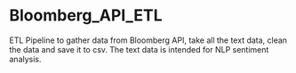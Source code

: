 # Bloomberg_API_ETL
ETL Pipeline to gather data from Bloomberg API, take all the text data, clean the data and save it to csv.
The text data is intended for NLP sentiment analysis.
